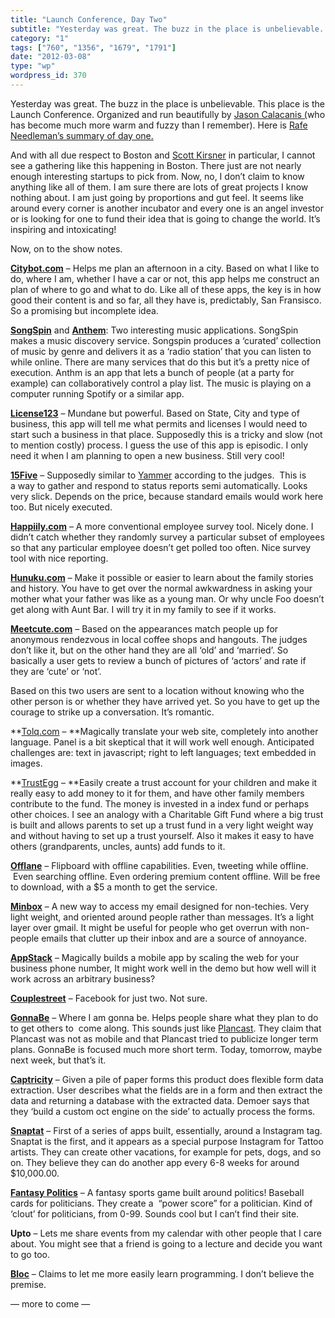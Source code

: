 ```yaml
---
title: "Launch Conference, Day Two"
subtitle: "Yesterday was great. The buzz in the place is unbelievable. This place is the Launch Conference. Org..."
category: "1"
tags: ["760", "1356", "1679", "1791"]
date: "2012-03-08"
type: "wp"
wordpress_id: 370
---
```

Yesterday was great. The buzz in the place is unbelievable. This place is the Launch Conference. Organized and run beautifully by [Jason Calacanis (](http://calacanis.com/)who has become much more warm and fuzzy than I remember). Here is [Rafe Needleman’s summary of day one.](http://news.cnet.com/8301-19882_3-57393002-250/from-scooters-to-servers-the-best-of-launch-day-one/)

And with all due respect to Boston and [Scott Kirsner](http://www.scottkirsner.com/) in particular, I cannot see a gathering like this happening in Boston. There just are not nearly enough interesting startups to pick from. Now, no, I don’t claim to know anything like all of them. I am sure there are lots of great projects I know nothing about. I am just going by proportions and gut feel. It seems like around every corner is another incubator and every one is an angel investor or is looking for one to fund their idea that is going to change the world. It’s inspiring and intoxicating!

Now, on to the show notes.

**[Citybot.com](http://citybot.com/)** – Helps me plan an afternoon in a city. Based on what I like to do, where I am, whether I have a car or not, this app helps me construct an plan of where to go and what to do. Like all of these apps, the key is in how good their content is and so far, all they have is, predictably, San Fransisco. So a promising but incomplete idea.

[**SongSpin**](http://songspin.fm/) and **[Anthem](http://anthmapp.com/)**: Two interesting music applications. SongSpin makes a music discovery service. Songspin produces a ‘curated’ collection of music by genre and delivers it as a ‘radio station’ that you can listen to while online. There are many services that do this but it’s a pretty nice of execution. Anthm is an app that lets a bunch of people (at a party for example) can collaboratively control a play list. The music is playing on a computer running Spotify or a similar app.

[**License123**](http://www.license123.com/) – Mundane but powerful. Based on State, City and type of business, this app will tell me what permits and licenses I would need to start such a business in that place. Supposedly this is a tricky and slow (not to mention costly) process. I guess the use of this app is episodic. I only need it when I am planning to open a new business. Still very cool!

[**15Five**](http://15five.com/) – Supposedly similar to [Yammer](https://www.yammer.com) according to the judges.  This is a way to gather and respond to status reports semi automatically. Looks very slick. Depends on the price, because standard emails would work here too. But nicely executed.

**[Happiily.com](http://happiily.com/)** – A more conventional employee survey tool. Nicely done. I didn’t catch whether they randomly survey a particular subset of employees so that any particular employee doesn’t get polled too often. Nice survey tool with nice reporting.

[**Hunuku.com**](http://hunuku.com/) – Make it possible or easier to learn about the family stories and history. You have to get over the normal awkwardness in asking your mother what your father was like as a young man. Or why uncle Foo doesn’t get along with Aunt Bar. I will try it in my family to see if it works.

[**Meetcute.com**](http://hunuku.com/) – Based on the appearances match people up for anonymous rendezvous in local coffee shops and hangouts. The judges don’t like it, but on the other hand they are all ‘old’ and ‘married’. So basically a user gets to review a bunch of pictures of ‘actors’ and rate if they are ‘cute’ or ‘not’.

Based on this two users are sent to a location without knowing who the other person is or whether they have arrived yet. So you have to get up the courage to strike up a conversation. It’s romantic.

**[Tolq.com](http://www.tolq.com/index) – **Magically translate your web site, completely into another language. Panel is a bit skeptical that it will work well enough. Anticipated challenges are: text in javascript; right to left languages; text embedded in images.

**[TrustEgg](https://trustegg.com/) – **Easily create a trust account for your children and make it really easy to add money to it for them, and have other family members contribute to the fund. The money is invested in a index fund or perhaps other choices. I see an analogy with a Charitable Gift Fund where a big trust is built and allows parents to set up a trust fund in a very light weight way and without having to set up a trust yourself. Also it makes it easy to have others (grandparents, uncles, aunts) add funds to it.

**[Offlane](http://offlane.com/)** – Flipboard with offline capabilities. Even, tweeting while offline.  Even searching offline. Even ordering premium content offline. Will be free to download, with a $5 a month to get the service.

[**Minbox**](http://minbox.co/) – A new way to access my email designed for non-techies. Very light weight, and oriented around people rather than messages. It’s a light layer over gmail. It might be useful for people who get overrun with non-people emails that clutter up their inbox and are a source of annoyance.

[**AppStack**](http://goappstack.com) – Magically builds a mobile app by scaling the web for your business phone number, It might work well in the demo but how well will it work across an arbitrary business?

**[Couplestreet](http://www.couplestreet.com/home)** – Facebook for just two. Not sure.

**[GonnaBe](http://gonnabeapp.com/)** – Where I am gonna be. Helps people share what they plan to do to get others to  come along. This sounds just like [Plancast](http://plancast.com/home/all/everywhere). They claim that Plancast was not as mobile and that Plancast tried to publicize longer term plans. GonnaBe is focused much more short term. Today, tomorrow, maybe next week, but that’s it.

[**Captricity**](http://captricity.com/) – Given a pile of paper forms this product does flexible form data extraction. User describes what the fields are in a form and then extract the data and returning a database with the extracted data. Demoer says that they ‘build a custom oct engine on the side’ to actually process the forms.

**[Snaptat](http://snapt.at/)** – First of a series of apps built, essentially, around a Instagram tag. Snaptat is the first, and it appears as a special purpose Instagram for Tattoo artists. They can create other vacations, for example for pets, dogs, and so on. They believe they can do another app every 6-8 weeks for around $10,000.00.

[**Fantasy Politics**](http://fantasypoliticsusa.com/) – A fantasy sports game built around politics! Baseball cards for politicians. They create a  “power score” for a politician. Kind of ‘clout’ for politicians, from 0-99. Sounds cool but I can’t find their site.

**Upto** – Lets me share events from my calendar with other people that I care about. You might see that a friend is going to a lecture and decide you want to go too.

[**Bloc**](http://www.trybloc.com/) – Claims to let me more easily learn programming. I don’t believe the premise.

— more to come —